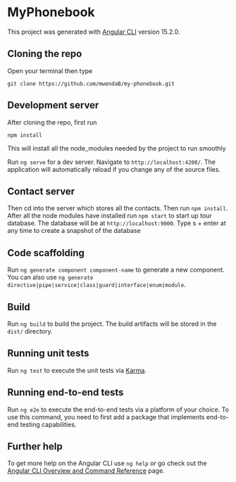 # MyPhonebook

This project was generated with [Angular CLI](https://github.com/angular/angular-cli) version 15.2.0.

## Cloning the repo
Open your terminal then type 
```
git clone https://github.com/mwendaB/my-phonebook.git
```

## Development server
After cloning the repo,
first run 
```
npm install
```
This will install all the node_modules needed by the project to run smoothly 

Run `ng serve` for a dev server. Navigate to `http://localhost:4200/`. The application will automatically reload if you change any of the source files.

## Contact server
Then cd into the server which stores all the contacts. Then run `npm install`.
After all the node modules have installed run `npm start` to start up tour database.
The database will be at `http://localhost:9000`. Type s + enter at any time to create a snapshot of the database


## Code scaffolding

Run `ng generate component component-name` to generate a new component. You can also use `ng generate directive|pipe|service|class|guard|interface|enum|module`.

## Build

Run `ng build` to build the project. The build artifacts will be stored in the `dist/` directory.

## Running unit tests

Run `ng test` to execute the unit tests via [Karma](https://karma-runner.github.io).

## Running end-to-end tests

Run `ng e2e` to execute the end-to-end tests via a platform of your choice. To use this command, you need to first add a package that implements end-to-end testing capabilities.

## Further help

To get more help on the Angular CLI use `ng help` or go check out the [Angular CLI Overview and Command Reference](https://angular.io/cli) page.
